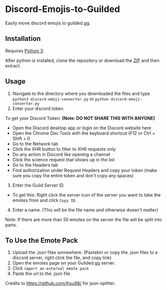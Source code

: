 # Discord-Emojis-to-Guilded
Easily move discord emojis to guilded.gg.

## Installation
Requires [Python 3](https://www.python.org/).

After python is installed, clone the repository or download the [ZIP](https://github.com/riyukuro/Discord-Emojis-to-Guilded/archive/refs/heads/main.zip) and then extract.

## Usage
1. Navigate to the directory where you downloaded the files and type `python3 discord-emoji-converter.py` or `python discord-emoji-converter.py`
2. Enter your discord token.

To get your Discord Token: **(Note: DO NOT SHARE THIS WITH ANYONE)**
-  Open the Discord desktop app or login on the Discord website here
-  Open the Chrome Dev Tools with the keyboard shortcut (F12 or Ctrl + Shift + I)
-  Go to the Network tab
-  Click the XHR button to filter to XHR requests only
-  Do any action in Discord like opening a channel
-  Click the science request that shows up in the list
-  Go to the Headers tab
-  Find authorization under Request Headers and copy your token (make sure you copy the entire token and don't copy any spaces)

3. Enter the Guild Server ID. 
- To get this: Right click the server icon of the server you want to take the emotes from and click `Copy ID`.

4. Enter a name. (This will be the file name and otherwise doesn't matter)

Note: If there are more than 50 emotes on the server the file will be split into parts.

## To Use the Emote Pack
1. Upload the .json files somewhere. (Pastebin or copy the .json files to a discord server, right click the file, and copy link)
2. Open the emotes page on your Guilded.gg server.
3. Click `import an external emote pack`
4. Paste the url to the .json file.


Credits to https://github.com/jhsu98/ for json-splitter.
